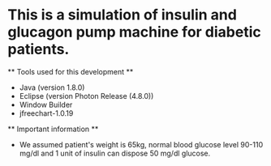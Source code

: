 # This is a simulation of insulin and glucagon pump machine for diabetic patients.


** Tools used for this development **

- Java (version 1.8.0)
- Eclipse (version Photon Release (4.8.0))
- Window Builder
- jfreechart-1.0.19


** Important information **
- We assumed patient's weight is 65kg, normal blood glucose level 90-110 mg/dl and 1 unit of insulin can dispose 50 mg/dl glucose.


 
